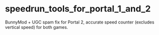 # speedrun_tools_for_portal_1_and_2
BunnyMod + UGC spam fix for Portal 2, accurate speed counter (excludes vertical speed) for both games.
